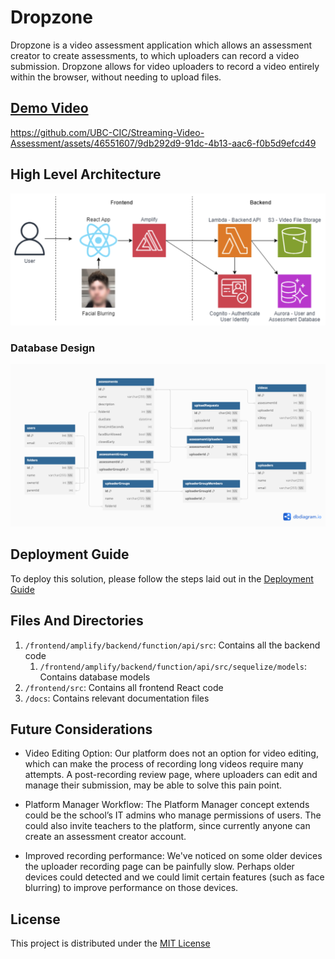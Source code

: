 # Dropzone
Dropzone is a video assessment application which allows an assessment creator to create assessments, to which uploaders can record a video submission. Dropzone allows for video uploaders to record a video entirely within the browser, without needing to upload files.

## [Demo Video](guide_videos/Demo%20Video.mp4)
https://github.com/UBC-CIC/Streaming-Video-Assessment/assets/46551607/9db292d9-91dc-4b13-aac6-f0b5d9efcd49

## High Level Architecture

![Architecture Diagram](docs/architecture.png)

### Database Design

![Database Design](docs/db_diagram.png)

## Deployment Guide

To deploy this solution, please follow the steps laid out in the [Deployment Guide](docs/DeploymentGuide.md)




## Files And Directories

1. `/frontend/amplify/backend/function/api/src`: Contains all the backend code
    1. `/frontend/amplify/backend/function/api/src/sequelize/models`: Contains database models
1. `/frontend/src`: Contains all frontend React code
1. `/docs`: Contains relevant documentation files

## Future Considerations

* Video Editing Option: Our platform does not an option for video editing, which can make the process of recording long videos require many attempts. A post-recording review page, where uploaders can edit and manage their submission, may be able to solve this pain point.

* Platform Manager Workflow: The Platform Manager concept extends could be the school’s IT admins who manage permissions of users. The could also invite teachers to the platform, since currently anyone can create an assessment creator account.

* Improved recording performance: We've noticed on some older devices the uploader recording page can be painfully slow. Perhaps older devices could detected and we could limit certain features (such as face blurring) to improve performance on those devices.

## License

This project is distributed under the [MIT License](LICENSE)
